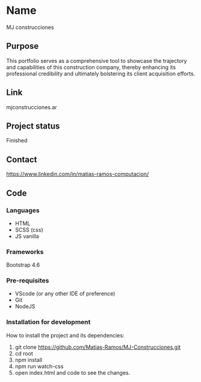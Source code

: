 # Name

MJ construcciones

## Purpose

This portfolio serves as a comprehensive tool to showcase the trajectory and capabilities of this construction company, thereby enhancing its professional credibility and ultimately bolstering its client acquisition efforts.

## Link

mjconstrucciones.ar

## Project status

Finished

## Contact 

https://www.linkedin.com/in/matias-ramos-computacion/

## Code 

### Languages

- HTML
- SCSS (css)
- JS vanilla

### Frameworks

Bootstrap 4.6

### Pre-requisites
- VScode (or any other IDE of preference)
- Git
- NodeJS

### Installation for development

How to install the project and its dependencies: 


1. git clone https://github.com/Matias-Ramos/MJ-Construcciones.git
2. cd root
3. npm install
4. npm run watch-css
5. open index.html and code to see the changes.

